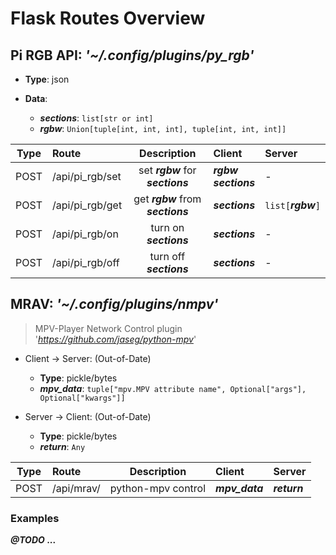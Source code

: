 # Flask Routes Overview


## Pi RGB API: *'~/.config/plugins/py_rgb'*

* **Type**: json

* **Data**:
  * __*sections*__: `list[str or int]`
  * __*rgbw*__: `Union[tuple[int, int, int], tuple[int, int, int]]`


 Type | Route | Description | Client | Server
:----:|:------|:-----------:|:-------|:------
POST  | /api/pi\_rgb/set | set __*rgbw*__ for __*sections*__  | __*rgbw*__<br/>__*sections*__ | -
POST  | /api/pi\_rgb/get | get __*rgbw*__ from __*sections*__ | __*sections*__              | `list[`__*rgbw*__`]`
POST  | /api/pi\_rgb/on  | turn on __*sections*__             | __*sections*__              | -
POST  | /api/pi\_rgb/off | turn off __*sections*__            | __*sections*__              | -


## MRAV: *'~/.config/plugins/nmpv'*

> MPV-Player Network Control plugin<br/>
> '*https://github.com/jaseg/python-mpv*'


* Client -> Server:  (Out-of-Date)
  * **Type**: pickle/bytes
  * __*mpv_data*__: `tuple["mpv.MPV attribute name", Optional["args"], Optional["kwargs"]]`


* Server -> Client:  (Out-of-Date)
  * **Type**: pickle/bytes
  * __*return*__: `Any`


 Type | Route | Description | Client | Server
:----:|:------|:-----------:|:-------|:------
POST  | /api/mrav/ | python-mpv control | __*mpv_data*__ | __*return*__


### Examples

__*@TODO* ...__
